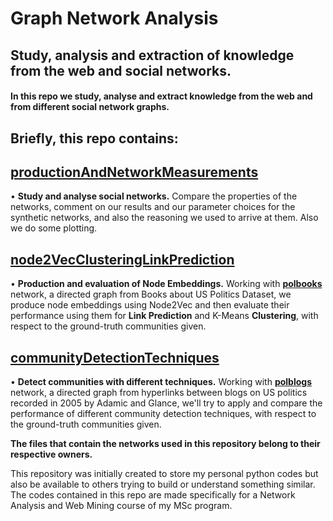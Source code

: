 # Graph Network Analysis
## **Study, analysis and extraction of knowledge from the web and social networks.**

#### In this repo we study, analyse and extract knowledge from the web and from different social network graphs.

## Briefly, this repo contains:

  ## [productionAndNetworkMeasurements](https://github.com/christakakis/graph_network_analysis/tree/main/productionAndNetworkMeasurements)
  • **Study and analyse social networks.** Compare the properties of the networks, comment on our results and our parameter choices for the synthetic networks, and also the reasoning we used to arrive at them. Also we do some plotting.

  ## [node2VecClusteringLinkPrediction](https://github.com/christakakis/graph_network_analysis/tree/main/node2VecClusteringLinkPrediction)
  • **Production and evaluation of Node Embeddings.** Working with [**polbooks**](http://networkdata.ics.uci.edu/data/polbooks/) network, a directed graph from Books about US Politics Dataset, we produce node embeddings using Node2Vec and then evaluate their performance using them for **Link Prediction** and K-Means **Clustering**, with respect to the ground-truth communities given.
  
  ## [communityDetectionTechniques](https://github.com/christakakis/graph_network_analysis/tree/main/communityDetectionTechniques)
  • **Detect communities with different techniques.** Working with [**polblogs**](http://networkdata.ics.uci.edu/data/polblogs/) network, a directed graph from hyperlinks between blogs on US politics recorded in 2005 by Adamic and Glance, we'll try to apply and compare the performance of different community detection techniques, with respect to the ground-truth communities given.

**The files that contain the networks used in this repository belong to their respective owners.**

This repository was initially created to store my personal python codes but also be available to others trying to build or understand something similar.
The codes contained in this repo are made specifically for a Network Analysis and Web Mining course of my MSc program.
